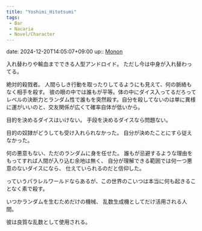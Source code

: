 ```yaml
---
title: "Yoshimi_Hitotsumi"
tags:
 - Bar
 - Nacaria
 - Novel/Character
---
```


date: 2024-12-20T14:05:07+09:00
up:: [Monon](Monon.md)


入れ替わりや輸血までできる人型アンドロイド。
ただし今は中身が入れ替わってる。






絶対的殺戮者。
人間らしき行動を取ったりしてるようにも見えて、何の脈絡もなく相手を殺す。
彼の眼の中では誰もが平等。体の中にダイス入ってるだろってレベルの決断力とランダム性で誰もを突然殺す。自分を殺してないのは単に異様に運がいいのと、交友関係が広くて確率自体が低いから。

目的を決めるダイスはいけない。
手段を決めるダイスなら問題ない。


目的の奴隷がどうしても受け入れられなかった。
自分が決めたことにすら従えなかった。

何の悪意もない、ただのランダムに身を任せた。
誰もが忌避するような理由をもってすれば人間が入り込む余地は無く、
自分が理解できる範囲では何一つ悪意のないダイスになら、
仕えていられるのだと信仰した。

っていうパラレルワールドならあるが、この世界のこいつは本当に何も起きることなく素で殺す。


いつかランダムを生むためだけの機械、
乱数生成機としてだけ活用される人間。

彼は良質な乱数として使用される。